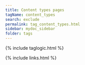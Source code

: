 ```yaml
---
title: Content types pages
tagName: content_types
search: exclude
permalink: tag_content_types.html
sidebar: mydoc_sidebar
folder: tags
---
```

{% include taglogic.html %}

{% include links.html %}
